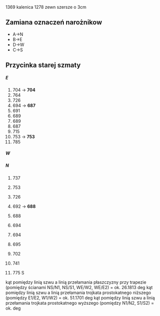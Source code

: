1369
kalenica 1278
zewn szersze o 3cm

## Zamiana oznaczeń narożnikow
- A->N
- B->E
- D->W
- C->S

## Przycinka starej szmaty

##### E

1.  704 -> **704**
2.  764
3.   726
4.   694 -> **687**
5.   691
6.   689
7.   689
8.   687
9.   715
10.  753 -> **753**
11.  785

##### W

##### N

1.  737
2.  753
3.  726
4.  692 -> **688**
5.  688
6.  694
7.  694
8.  695

9.  702
10. 741
11. 775
S



kąt pomiędzy linią szwu a linią przełamania płaszczyzny przy trapezie (pomiędzy ścianami NS/N1, NS/S1, WE/W2, WE/E2) = ok. 26.1813 deg
kąt pomiędzy linią szwu a linią przełamania trojkata prostokatnego niższego (pomiędzy E1/E2, W1/W2) = ok. 51.1701 deg
kąt pomiędzy linią szwu a linią przełamania trojkata prostokatnego wyższego (pomiędzy N1/N2, S1/S2) = ok.  deg
